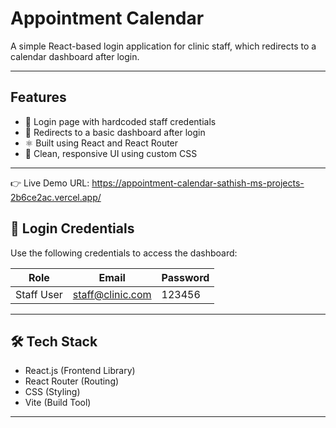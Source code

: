 # Appointment Calendar

A simple React-based login application for clinic staff, which redirects to a calendar dashboard after login.

---

## Features

- 🔐 Login page with hardcoded staff credentials
- 🔁 Redirects to a basic dashboard after login
- ⚛️ Built using React and React Router
- 🎨 Clean, responsive UI using custom CSS

---

👉 Live Demo URL:
https://appointment-calendar-sathish-ms-projects-2b6ce2ac.vercel.app/

## 🔐 Login Credentials

Use the following credentials to access the dashboard:

| Role       | Email                | Password |
|------------|----------------------|----------|
| Staff User | staff@clinic.com     | 123456   |

---

## 🛠️ Tech Stack

- React.js (Frontend Library)
- React Router (Routing)
- CSS (Styling)
- Vite (Build Tool)

---

